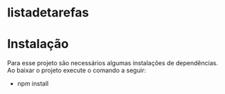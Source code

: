 # listadetarefas

# Instalação <br />
Para esse projeto são necessários algumas instalações de dependências. Ao baixar o projeto execute o comando a seguir: <br />

- npm install


